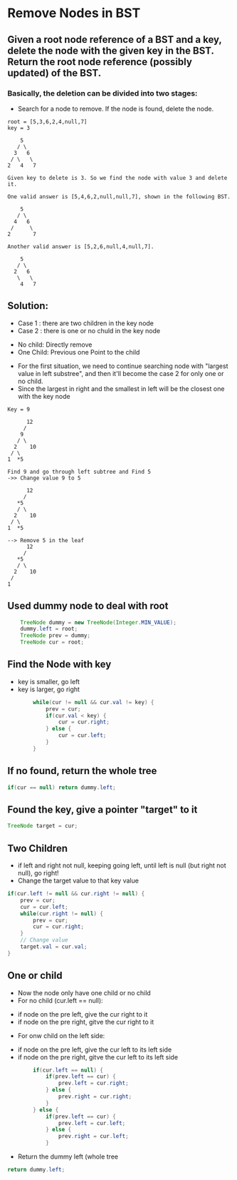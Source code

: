# Remove Nodes in BST

## Given a root node reference of a BST and a key, delete the node with the given key in the BST. Return the root node reference (possibly updated) of the BST.

### Basically, the deletion can be divided into two stages:

- Search for a node to remove. If the node is found, delete the node.

```
root = [5,3,6,2,4,null,7]
key = 3

    5
   / \
  3   6
 / \   \
2   4   7

Given key to delete is 3. So we find the node with value 3 and delete it.

One valid answer is [5,4,6,2,null,null,7], shown in the following BST.

    5
   / \
  4   6
 /     \
2       7

Another valid answer is [5,2,6,null,4,null,7].

    5
   / \
  2   6
   \   \
    4   7
```

## Solution:
- Case 1 : there are two children in the key node
- Case 2 : there is one or no chuld in the key node
* No child: Directly remove
* One Child: Previous one Point to the child

- For the first situation, we need to continue searching node with "largest value in left substree", and then it'll become the case 2 for only one or no child.
- Since the largest in right and the smallest in left will be the closest one with the key node

```
Key = 9

      12
     / 
    9   
   / \   
  2    10  
 / \
1  *5

Find 9 and go through left subtree and Find 5
->> Change value 9 to 5

      12
     / 
   *5   
   / \   
  2    10  
 / \
1  *5

--> Remove 5 in the leaf
      12
     / 
   *5   
   / \   
  2    10  
 / 
1 
```

## Used dummy node to deal with root
```java
    TreeNode dummy = new TreeNode(Integer.MIN_VALUE);
    dummy.left = root;
    TreeNode prev = dummy;
    TreeNode cur = root;
```
## Find the Node with key
- key is smaller, go left
- key is larger, go right
```java
        while(cur != null && cur.val != key) {
            prev = cur;
            if(cur.val < key) {
                cur = cur.right;
            } else {
                cur = cur.left;
            }
        }
```

## If no found, return the whole tree
```java
if(cur == null) return dummy.left;
```

## Found the key, give a pointer "target" to it
```java
TreeNode target = cur;
```

## Two Children
- if left and right not null, keeping going left, until left is null (but right not null), go right!
- Change the target value to that key value
```java
if(cur.left != null && cur.right != null) {
    prev = cur;
    cur = cur.left;
    while(cur.right != null) {
        prev = cur;
        cur = cur.right;
    }
    // Change value  
    target.val = cur.val;
}
```

## One or child
- Now the node only have one child or no child
- For no child (cur.left == null):
* if node on the pre left, give the cur right to it
* if node on the pre right, gitve the cur right to it
- For onw child on the left side:
* if node on the pre left, give the cur left to its left side
* if node on the pre right, gitve the cur left to its left side

```java
        if(cur.left == null) {
            if(prev.left == cur) {
                prev.left = cur.right;
            } else {
                prev.right = cur.right;
            }
        } else {
            if(prev.left == cur) {
                prev.left = cur.left;
            } else {
                prev.right = cur.left;
            }
```
- Return the dummy left (whole tree
```java
return dummy.left;
```